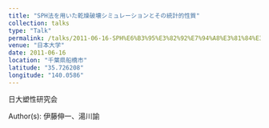 ```yaml
---
title: "SPH法を用いた乾燥破壊シミュレーションとその統計的性質"
collection: talks
type: "Talk"
permalink: /talks/2011-06-16-SPH%E6%B3%95%E3%82%92%E7%94%A8%E3%81%84%E3%81%9F%E4%B9%BE%E7%87%A5%E7%A0%B4%E5%A3%8A%E3%82%B7%E3%83%9F%E3%83%A5%E3%83%AC%E3%83%BC%E3%82%B7%E3%83%A7%E3%83%B3
venue: "日本大学"
date: 2011-06-16
location: "千葉県船橋市"
latitude: "35.726208"
longitude: "140.0586"
---
```


日大塑性研究会

Author(s): 伊藤伸一、湯川諭
